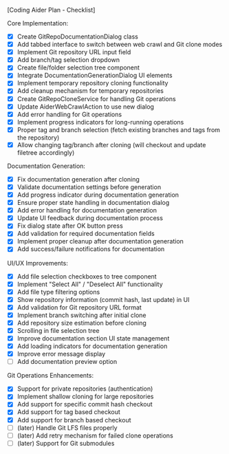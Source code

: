 [Coding Aider Plan - Checklist]

Core Implementation:
- [x] Create GitRepoDocumentationDialog class
- [x] Add tabbed interface to switch between web crawl and Git clone modes
- [x] Implement Git repository URL input field
- [x] Add branch/tag selection dropdown
- [x] Create file/folder selection tree component
- [x] Integrate DocumentationGenerationDialog UI elements
- [x] Implement temporary repository cloning functionality
- [x] Add cleanup mechanism for temporary repositories
- [x] Create GitRepoCloneService for handling Git operations
- [x] Update AiderWebCrawlAction to use new dialog
- [x] Add error handling for Git operations
- [x] Implement progress indicators for long-running operations
- [x] Proper tag and branch selection (fetch existing branches and tags from the repository)
- [x] Allow changing tag/branch after cloning (will checkout and update filetree accordingly)

Documentation Generation:
- [x] Fix documentation generation after cloning
- [x] Validate documentation settings before generation
- [x] Add progress indicator during documentation generation
- [x] Ensure proper state handling in documentation dialog
- [x] Add error handling for documentation generation
- [x] Update UI feedback during documentation process
- [x] Fix dialog state after OK button press
- [x] Add validation for required documentation fields
- [x] Implement proper cleanup after documentation generation
- [x] Add success/failure notifications for documentation

UI/UX Improvements:
- [x] Add file selection checkboxes to tree component
- [x] Implement "Select All" / "Deselect All" functionality
- [x] Add file type filtering options
- [x] Show repository information (commit hash, last update) in UI
- [x] Add validation for Git repository URL format
- [x] Implement branch switching after initial clone
- [x] Add repository size estimation before cloning
- [x] Scrolling in file selection tree
- [x] Improve documentation section UI state management
- [x] Add loading indicators for documentation generation
- [x] Improve error message display
- [ ] Add documentation preview option

Git Operations Enhancements:
- [x] Support for private repositories (authentication)
- [x] Implement shallow cloning for large repositories
- [x] Add support for specific commit hash checkout
- [x] Add support for tag based checkout
- [x] Add support for branch based checkout
- [ ] (later) Handle Git LFS files properly
- [ ] (later) Add retry mechanism for failed clone operations
- [ ] (later) Support for Git submodules
